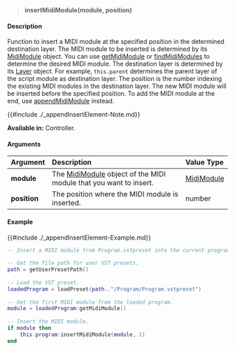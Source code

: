 >**insertMidiModule(module, position)**

#### Description

Function to insert a MIDI module at the specified position in the determined destination layer. The MIDI module to be inserted is determined by its [MidiModule](./MidiModule.md) object. You can use [getMidiModule](./getMidiModule.md) or [findMidiModules](./findMidiModules.md) to determine the desired MIDI module. The destination layer is determined by its [Layer](./Layer.md) object. For example, ``this.parent`` determines the parent layer of the script module as destination layer. The position is the number indexing the existing MIDI modules in the destination layer. The new MIDI module will be inserted before the specified position. To add the MIDI module at the end, use [appendMidiModule](./appendMidiModule.md) instead.

{{#include ./_appendInsertElement-Note.md}}

**Available in:** Controller.

#### Arguments

|Argument|Description|Value Type|
|:-|:-|:-|
|**module**|The [MidiModule](./MidiModule.md) object of the MIDI module that you want to insert.|[MidiModule](./MidiModule.md)|
|**position**|The position where the MIDI module is inserted.|number|

#### Example

{{#include ./_appendInsertElement-Example.md}}

```lua
-- Insert a MIDI module from Program.vstpreset into the current program.
   
-- Get the file path for user VST presets.
path = getUserPresetPath()
   
-- Load the VST preset.
loadedProgram = loadPreset(path.."/Program/Program.vstpreset")
   
-- Get the first MIDI module from the loaded program.
module = loadedProgram:getMidiModule()
   
-- Insert the MIDI module.
if module then
    this.program:insertMidiModule(module, 1)
end
```

